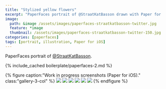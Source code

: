 ```yaml
---
title: "Stylized yellow flowers"
excerpt: "PaperFaces portrait of @StraatKatBasson drawn with Paper for iOS on an iPad."
image: 
  path: &image /assets/images/paperfaces-straatkatbasson-twitter.jpg 
  feature: *image
  thumbnail: /assets/images/paperfaces-straatkatbasson-twitter-150.jpg
categories: [paperfaces]
tags: [portrait, illustration, Paper for iOS]
---
```


PaperFaces portrait of [@StraatKatBasson](https://twitter.com/StraatKatBasson).

{% include_cached boilerplate/paperfaces-2.md %}

{% figure caption:"Work in progress screenshots (Paper for iOS)." class:"gallery-3-col" %}
[![](/assets/images/paperfaces-straatkatbasson-process-1-600.jpg)](/assets/images/paperfaces-straatkatbasson-process-1-lg.jpg)
[![](/assets/images/paperfaces-straatkatbasson-process-2-600.jpg)](/assets/images/paperfaces-straatkatbasson-process-2-lg.jpg)
[![](/assets/images/paperfaces-straatkatbasson-process-3-600.jpg)](/assets/images/paperfaces-straatkatbasson-process-3-lg.jpg)
[![](/assets/images/paperfaces-straatkatbasson-process-4-600.jpg)](/assets/images/paperfaces-straatkatbasson-process-4-lg.jpg)
[![](/assets/images/paperfaces-straatkatbasson-process-5-600.jpg)](/assets/images/paperfaces-straatkatbasson-process-5-lg.jpg)
[![](/assets/images/paperfaces-straatkatbasson-process-6-600.jpg)](/assets/images/paperfaces-straatkatbasson-process-6-lg.jpg)
{% endfigure %}
